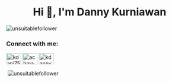 <h1 align="center">Hi 👋, I'm Danny Kurniawan</h1>
<p align="left"> <img src="https://komarev.com/ghpvc/?username=unsuitablefollower&label=Profile%20views&color=fa820a&style=flat" alt="unsuitablefollower" /> </p>

<h3 align="left">Connect with me:</h3>
<p align="left">
<a href="https://twitter.com/kdani7527" target="blank"><img align="center" src="https://raw.githubusercontent.com/rahuldkjain/github-profile-readme-generator/master/src/images/icons/Social/twitter.svg" alt="kdani7527" height="30" width="40" /></a>
<a href="https://fb.com/danikurniawan" target="blank"><img align="center" src="https://raw.githubusercontent.com/rahuldkjain/github-profile-readme-generator/master/src/images/icons/Social/facebook.svg" alt="achmad danny kurniawan" height="30" width="40" /></a>
<a href="https://instagram.com/kdnny7527" target="blank"><img align="center" src="https://raw.githubusercontent.com/rahuldkjain/github-profile-readme-generator/master/src/images/icons/Social/instagram.svg" alt="kdanny7527" height="30" width="40" /></a>
</p>

<p>&nbsp;<img align="center" src="https://github-readme-stats.vercel.app/api?username=unsuitablefollower&show_icons=true&theme=tokyonight&locale=en" alt="unsuitablefollower" /></p>
